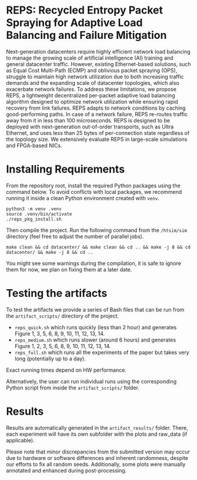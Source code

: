 # REPS: Recycled Entropy Packet Spraying for Adaptive Load Balancing and Failure Mitigation
Next-generation datacenters require highly efficient network load balancing to manage the growing scale of artificial intelligence (AI) training and general datacenter traffic. However, existing Ethernet-based solutions, such as Equal Cost Multi-Path (ECMP) and oblivious packet spraying (OPS), struggle to maintain high network utilization due to both increasing traffic demands and the expanding scale of datacenter topologies, which also exacerbate network failures. To address these limitations, we propose REPS, a lightweight decentralized per-packet adaptive load balancing algorithm designed to optimize network utilization while ensuring rapid recovery from link failures. REPS adapts to network conditions by caching good-performing paths. In case of a network failure, REPS re-routes traffic away from it in less than 100 microseconds. REPS is designed to be deployed with next-generation out-of-order transports, such as Ultra Ethernet, and uses less than 25 bytes of per-connection state regardless of the topology size. We extensively evaluate REPS in large-scale simulations and FPGA-based NICs.

# Installing Requirements
From the repository root, install the required Python packages using the command below. To avoid conflicts with local packages, we recommend running it inside a clean Python environment created with ```venv```.
```
python3 -m venv .venv
source .venv/bin/activate
./reps_pkg_install.sh
```

Then compile the project. Run the following command from the ```/htsim/sim``` directory (feel free to adjust the number of parallel jobs).

```
make clean && cd datacenter/ && make clean && cd .. && make -j 8 && cd datacenter/ && make -j 8 && cd ..
```

You might see some warnings during the compilation, it is safe to ignore them for now, we plan on fixing them at a later date.

# Testing the artifacts
To test the artifacts we provide a series of Bash files that can be run from the ```artifact_scripts/``` directory of the project.

- ```reps_quick.sh``` which runs quickly (less than 2 hour) and generates Figure 1, 3, 5, 6, 8, 9, 10, 11, 12, 13, 14.
- ```reps_medium.sh``` which runs slower (around 6 hours) and generates Figure 1, 2, 3, 5, 6, 8, 9, 10, 11, 12, 13, 14.
- ```reps_full.sh``` which runs all the experiments of the paper but takes very long (potentially up to a day).

Exact running times depend on HW performance.

Alternatively, the user can run individual runs using the corresponding Python script from inside the ```artifact_scripts/``` folder.

# Results
Results are automatically generated in the ```artifact_results/``` folder. There, each experiment will have its own subfolder with the plots and raw_data (if applicable).

Please note that minor discrepancies from the submitted version may occur due to hardware or software differences and inherent randomness, despite our efforts to fix all random seeds. Additionally, some plots were manually annotated and enhanced during post-processing.